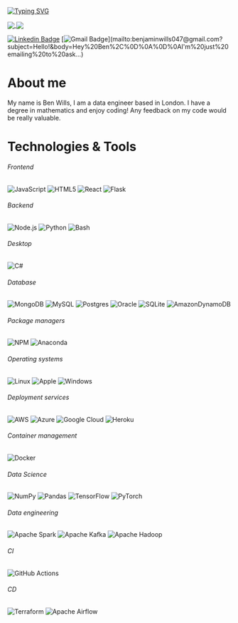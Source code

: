 [![Typing SVG](https://readme-typing-svg.demolab.com?font=Fira+Code&pause=1000&color=228B22&background=FFFFFF00&width=435&lines=Data+Eengineer)](https://git.io/typing-svg)

<a href="https://github.com/anuraghazra/github-readme-stats">
  <img align="center" src="https://github-readme-stats.vercel.app/api?username=Benjaminwills" />
</a>
<a href="https://github.com/anuraghazra/github-readme-stats">
  <img align="center" src="https://github-readme-stats.vercel.app/api/top-langs/?username=Benjaminwills&layout=compact&langs_count=10" />
</a> 


[![Linkedin Badge](https://img.shields.io/badge/-benjaminwills-blue?style=flat-square&logo=Linkedin&logoColor=white&link=https://www.linkedin.com/in/benjamin-wills-b22887220/)](https://www.linkedin.com/in/benjamin-wills-b22887220/) [![Gmail Badge](https://img.shields.io/badge/-benjaminwills047@gmail.com-c14438?style=flat-square&logo=Gmail&logoColor=white&link=mailto:benjaminwills047@gmail.com?subject=Hello!&body=Hey%20Ben%2C%0D%0A%0D%0AI'm%20just%20emailing%20to%20ask...)](mailto:benjaminwills047@gmail.com?subject=Hello!&body=Hey%20Ben%2C%0D%0A%0D%0AI'm%20just%20emailing%20to%20ask...)

# About me 

My name is Ben Wills, I am a data engineer based in London. I have a degree in mathematics and enjoy coding! Any feedback on my code would be really valuable.

# Technologies & Tools

###### Frontend

![JavaScript](https://img.shields.io/badge/-JavaScript-000000?style=flat&logo=javascript)
![HTML5](https://img.shields.io/badge/-HTML5-000000?style=flat&logo=HTML5)
![React](https://img.shields.io/badge/-React-000000?style=flat&logo=React&logoColor=61DAFB)
![Flask](https://img.shields.io/badge/flask-%23000.svg?style=flat&logo=flask&logoColor=white)

###### Backend

![Node.js](https://img.shields.io/badge/-Node.js-000000?style=flat&logo=Node.js&logoColor=339933)
![Python](https://img.shields.io/badge/Python-000000?&style=flat&logo=python&logoColor=transparent)
![Bash](https://img.shields.io/badge/-Bash-000000?style=flat&logo=Bash&logoColor=339933)

###### Desktop

![C#](https://img.shields.io/badge/-CSharp-000000?style=flat&logo=CSharp&logoColor=339933)


###### Database

![MongoDB](https://img.shields.io/badge/-MongoDB-000000?style=flat&logo=MongoDB&logoColor=47A248)
![MySQL](https://img.shields.io/badge/-MySQL-000000?style=flat&logo=MySQL&logoColor=76D04B)
![Postgres](https://img.shields.io/badge/postgres-%23316192.svg?style=flat&logo=postgresql&logoColor=white)
![Oracle](https://img.shields.io/badge/Oracle-F80000?style=flat&logo=oracle&logoColor=white)
![SQLite](https://img.shields.io/badge/sqlite-%2307405e.svg?style=flat&logo=sqlite&logoColor=white)
![AmazonDynamoDB](https://img.shields.io/badge/Amazon%20DynamoDB-4053D6?style=flat&logo=Amazon%20DynamoDB&logoColor=white)


###### Package managers

![NPM](https://img.shields.io/badge/-NPM-000000?style=flat&logo=NPM&logoColor=CB3837)
![Anaconda](https://img.shields.io/badge/Anaconda-%2344A833.svg?style=flat&logo=anaconda&logoColor=white)

###### Operating systems

![Linux](https://img.shields.io/badge/-Linux-000000?style=flat&logo=Linux&logoColor=FCC624)
![Apple](https://img.shields.io/badge/-macOS-000000?style=flat&logo=Apple&logoColor=999999)
![Windows](https://img.shields.io/badge/Windows-0078D6?style=flat&logo=windows&logoColor=white)

###### Deployment services


![AWS](https://img.shields.io/badge/AWS-%23FF9900.svg?styleflat&logo=amazon-aws&logoColor=white)
![Azure](https://img.shields.io/badge/azure-%230072C6.svg?style=flat&logo=microsoftazure&logoColor=white)
![Google Cloud](https://img.shields.io/badge/GoogleCloud-%234285F4.svg?style=flat&logo=google-cloud&logoColor=white)
![Heroku](https://img.shields.io/badge/heroku-%23430098.svg?style=flat&logo=heroku&logoColor=white)

###### Container management

![Docker](https://img.shields.io/badge/-Docker-000000?style=flat&logo=Docker&logoColor=2496ED)

###### Data Science

![NumPy](https://img.shields.io/badge/NumPy-000000?&style=flat&logo=numpy&logoColor=transparent)
![Pandas](https://img.shields.io/badge/Pandas-000000?&style=flat&logo=pandas&logoColor=transparent")
![TensorFlow](https://img.shields.io/badge/TensorFlow-000000?&style=flat&logo=TensorFlow&logoColor=transparent)
![PyTorch](https://img.shields.io/badge/PyTorch-000000?&style=flat&logo=PyTorch&logoColor=transparent)

###### Data engineering

![Apache Spark](https://img.shields.io/badge/Apache%20Spark-FDEE21?style=flat&logo=apachespark&logoColor=black)
![Apache Kafka](https://img.shields.io/badge/Apache%20Kafka-000?style=flat&logo=apachekafka)
![Apache Hadoop](https://img.shields.io/badge/Apache%20Hadoop-66CCFF?style=flat&logo=apachehadoop&logoColor=black)

###### CI

![GitHub Actions](https://img.shields.io/badge/github%20actions-%232671E5.svg?style=flat&logo=githubactions&logoColor=white)

###### CD

![Terraform](https://img.shields.io/badge/terraform-%235835CC.svg?style=flat&logo=terraform&logoColor=white)
![Apache Airflow](https://img.shields.io/badge/Apache%20Airflow-017CEE?style=flat&logo=Apache%20Airflow&logoColor=white)